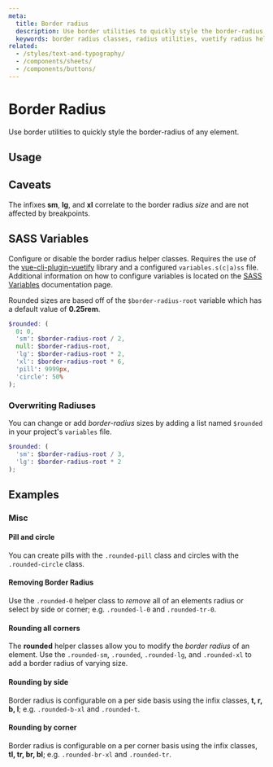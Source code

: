 ```yaml
---
meta:
  title: Border radius
  description: Use border utilities to quickly style the border-radius of any element.
  keywords: border radius classes, radius utilities, vuetify radius helper classes
related:
  - /styles/text-and-typography/
  - /components/sheets/
  - /components/buttons/
---
```


# Border Radius

Use border utilities to quickly style the border-radius of any element.

## Usage

<example file="border-radius/usage" />

## Caveats

<alert type="info">

  The infixes **sm**, **lg**, and **xl** correlate to the border radius *size* and are not affected by breakpoints.

</alert>

## SASS Variables

Configure or disable the border radius helper classes. Requires the use of the [vue-cli-plugin-vuetify](https://github.com/vuetifyjs/vue-cli-plugins/tree/master/packages/vue-cli-plugin-vuetify) library and a configured `variables.s(c|a)ss` file. Additional information on how to configure variables is located on the [SASS Variables](/features/sass-variables) documentation page.

Rounded sizes are based off of the `$border-radius-root` variable which has a default value of **0.25rem**.

```scss
$rounded: (
  0: 0,
  'sm': $border-radius-root / 2,
  null: $border-radius-root,
  'lg': $border-radius-root * 2,
  'xl': $border-radius-root * 6,
  'pill': 9999px,
  'circle': 50%
);
```

### Overwriting Radiuses

You can change or add *border-radius* sizes by adding a list named `$rounded` in your project's `variables` file.

```scss
$rounded: (
  'sm': $border-radius-root / 3,
  'lg': $border-radius-root * 2
);
```

## Examples

### Misc

#### Pill and circle

You can create pills with the `.rounded-pill` class and circles with the `.rounded-circle` class.

<example file="border-radius/misc-pill-and-circle" />

#### Removing Border Radius

Use the `.rounded-0` helper class to *remove* all of an elements radius or select by side or corner; e.g. `.rounded-l-0` and `.rounded-tr-0`.

<example file="border-radius/misc-removing-border-radius" />

#### Rounding all corners

The **rounded** helper classes allow you to modify the *border radius* of an element. Use the `.rounded-sm`, `.rounded`, `.rounded-lg`, and `.rounded-xl` to add a border radius of varying size.

<example file="border-radius/misc-rounding-all-corners" />

#### Rounding by side

Border radius is configurable on a per side basis using the infix classes, **t, r, b, l**; e.g. `.rounded-b-xl` and `.rounded-t`.

<example file="border-radius/misc-rounding-by-side" />

#### Rounding by corner

Border radius is configurable on a per corner basis using the infix classes, **tl, tr, br, bl**; e.g. `.rounded-br-xl` and `.rounded-tr`.

<example file="border-radius/misc-rounding-by-corner" />

<backmatter />
